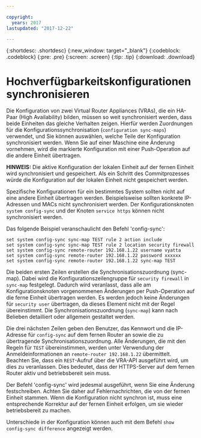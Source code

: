 ```yaml
---

copyright:
  years: 2017
lastupdated: "2017-12-22"

---
```


{:shortdesc: .shortdesc}
{:new_window: target="_blank"}
{:codeblock: .codeblock}
{:pre: .pre}
{:screen: .screen}
{:tip: .tip}
{:download: .download}

# Hochverfügbarkeitskonfigurationen synchronisieren
Die Konfiguration von zwei Virtual Router Appliances (VRAs), die ein HA-Paar (High Availability) bilden, müssen so weit synchronisiert werden, dass beide Einheiten das gleiche Verhalten zeigen. Hierfür werden Zuordnungen für die Konfigurationssynchronisation (`configuration sync-maps`) verwendet, und Sie können auswählen, welche Teile der Konfiguration synchronisiert werden. Wenn Sie auf einer Maschine eine Änderung vornehmen, wird die markierte Konfiguration mit einer Push-Operation auf die andere Einheit übertragen.

**HINWEIS:** Die aktive Konfiguration der lokalen Einheit auf der fernen Einheit wird synchronisiert und gespeichert. Als ein Schritt des Commitprozesses würde die Konfiguration auf der lokalen Einheit nicht gespeichert werden.  

Spezifische Konfigurationen für ein bestimmtes System sollten nicht auf eine andere Einheit übertragen werden. Beispielsweise sollten konkrete IP-Adressen und MACs nicht synchronisiert werden. Der Konfigurationsknoten `system config-sync` und der Knoten `service https` können nicht synchronisiert werden.

Das folgende Beispiel veranschaulicht den Befehl 'config-sync':

```
set system config-sync sync-map TEST rule 2 action include
set system config-sync sync-map TEST rule 2 location security firewall
set system config-sync remote-router 192.168.1.22 username vyatta
set system config-sync remote-router 192.168.1.22 password xxxxxx
set system config-sync remote-router 192.168.1.22 sync-map TEST
```

Die beiden ersten Zeilen erstellen die Synchronisationszuordnung (sync-map). Dabei wird die Konfigurationszeilengruppe für `security firewall` in `sync-map` festgelegt. Dadurch wird veranlasst, dass alle am Konfigurationsknoten vorgenommenen Änderungen per Push-Operation auf die ferne Einheit übertragen werden. Es werden jedoch keine Änderungen für `security user` übertragen, da dieses Element nicht mit der Regel übereinstimmt. Die Synchronisationszuordnung (`sync-map`) kann nach Belieben detailliert oder allgemein gestaltet werden.

Die drei nächsten Zeilen geben den Benutzer, das Kennwort und die IP-Adresse für `config-sync` auf dem fernen Router an sowie die zu übertragende Synchronisationszuordnung. Alle Änderungen, die mit den Regeln für `TEST` übereinstimmen, werden unter Verwendung der Anmeldeinformationen an `remote-router 192.168.1.22` übermittelt. Beachten Sie, dass ein `REST`-Aufruf über die VRA-API ausgeführt wird, um dies zu veranlassen. Dies bedeutet, dass der HTTPS-Server auf dem fernen Router aktiv und betriebsbereit sein muss.

Der Befehl 'config-sync' wird jedesmal ausgeführt, wenn Sie eine Änderung festschreiben. Achten Sie daher auf Fehlernachrichten, die von der fernen Einheit stammen. Wenn die Konfiguration nicht synchron ist, muss eine entsprechende Korrektur auf der fernen Einheit erfolgen, um sie wieder betriebsbereit zu machen.

Unterschiede in der Konfiguration können auch mit dem Befehl `show config-sync difference` angezeigt werden.
